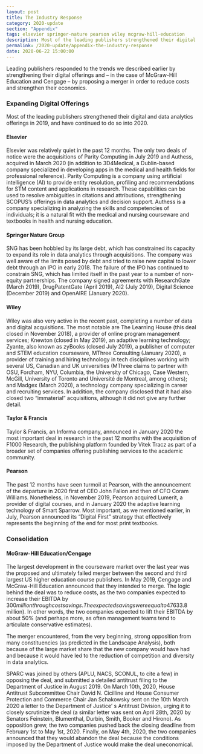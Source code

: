 ```yaml
---
layout: post
title: The Industry Response
category: 2020-update
section: "Appendix"
tags: elsevier springer-nature pearson wiley mcgraw-hill-education
description: Most of the leading publishers strengthened their digital and data analytics offerings in 2019, and have continued to do so into 2020.
permalink: /2020-update/appendix-the-industry-response
date: 2020-06-22 15:00:00
---
```


Leading publishers responded to the trends we described earlier by strengthening their digital offerings and – in the case of McGraw-Hill Education and Cengage – by proposing a merger in order to reduce costs and strengthen their economics.

### Expanding Digital Offerings

Most of the leading publishers strengthened their digital and data analytics offerings in 2019, and have continued to do so into 2020.

#### Elsevier

Elsevier was relatively quiet in the past 12 months. The only two deals of notice were the acquisitions of Parity Computing in July 2019 and Authess, acquired in March 2020 (in addition to 3D4Medical, a Dublin-based company specialized in developing apps in the medical and health fields for professional reference). Parity Computing is a company using artificial intelligence (AI) to provide entity resolution, profiling and recommendations for STM content and applications in research. These capabilities can be used to resolve ambiguities in citations and attributions, strengthening SCOPUS’s offerings in data analytics and decision support. Authess is a company specializing in analyzing the skills and competencies of individuals; it is a natural fit with the medical and nursing courseware and textbooks in health and nursing education.

#### Springer Nature Group

SNG has been hobbled by its large debt, which has constrained its capacity to expand its role in data analytics through acquisitions. The company was well aware of the limits posed by debt and tried to raise new capital to lower debt through an IPO in early 2018. The failure of the IPO has continued to constrain SNG, which has limited itself in the past year to a number of non-equity partnerships. The company signed agreements with ResearchGate (March 2019), DrugPatentGate (April 2019), AI2 (July 2019), Digital Science (December 2019) and OpenAIRE (January 2020).

#### Wiley

Wiley was also very active in the recent past, completing a number of data and digital acquisitions. The most notable are The Learning House (this deal closed in November 2018), a provider of online program management services; Knewton (closed in May 2019), an adaptive learning technology; Zyante, also known as zyBooks (closed July 2019), a publisher of computer and STEM education courseware, MThree Consulting (January 2020), a provider of training and hiring technology in tech disciplines working with several US, Canadian and UK universities (MThree claims to partner with OSU, Fordham, NYU, Columbia, the University of Chicago, Case Western, McGill, University of Toronto and Université de Montreal, among others); and Madgex (March 2020), a technology company specializing in career and recruiting services. In addition, the company disclosed that it had also closed two “immaterial” acquisitions, although it did not give any further detail.

#### Taylor & Francis

Taylor & Francis, an Informa company, announced in January 2020 the most important deal in research in the past 12 months with the acquisition of F1000 Research, the publishing platform founded by Vitek Tracz as part of a broader set of companies offering publishing services to the academic community.

#### Pearson

The past 12 months have seen turmoil at Pearson, with the announcement of the departure in 2020 first of CEO John Fallon and then of CFO Coram Williams. Nonetheless, in November 2019, Pearson acquired Lumerit, a provider of digital courses, and in January 2020 the adaptive learning technology of Smart Sparrow. Most important, as we mentioned earlier, in July, Pearson announced its “Digital First” strategy that effectively represents the beginning of the end for most print textbooks.

### Consolidation

#### McGraw-Hill Education/Cengage

The largest development in the courseware market over the last year was the proposed and ultimately failed merger between the second and third largest US higher education course publishers. In May 2019, Cengage and McGraw-Hill Education announced that they intended to merge. The logic behind the deal was to reduce costs, as the two companies expected to increase their EBITDA by $300 million through cost savings. The expected savings were equal to 47% of the last reported Adj. EBITDA of the two companies before the deal was announced ($633.8 million). In other words, the two companies expected to lift their EBITDA by about 50% (and perhaps more, as often management teams tend to articulate conservative estimates).

The merger encountered, from the very beginning, strong opposition from many constituencies (as predicted in the Landscape Analysis), both because of the large market share that the new company would have had and because it would have led to the reduction of competition and diversity in data analytics.

SPARC was joined by others (APLU, NACS, SCONUL, to cite a few) in opposing the deal, and submitted a detailed antitrust filing to the Department of Justice in August 2019. On March 10th, 2020, House Antitrust Subcommittee Chair David N. Cicilline and House Consumer Protection and Commerce Chair Jan Schakowsky sent on the 10th March 2020 a letter to the Department of Justice’ s Antitrust Division, urging it to closely scrutinize the deal (a similar letter was sent on April 28th, 2020 by Senators Feinstein, Blumenthal, Durbin, Smith, Booker and Hirono). As opposition grew, the two companies pushed back the closing deadline from February 1st to May 1st, 2020. Finally, on May 4th, 2020, the two companies announced that they would abandon the deal because the conditions imposed by the Department of Justice would make the deal uneconomical.
